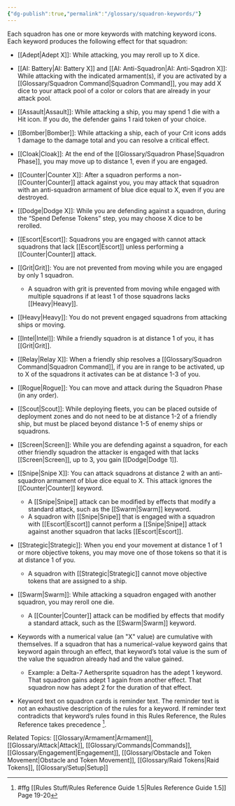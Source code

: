 ```yaml
---
{"dg-publish":true,"permalink":"/glossary/squadron-keywords/"}
---
```


Each squadron has one or more keywords with matching keyword icons. Each keyword produces the following effect for that squadron:

- [[Adept\|Adept X]]: While attacking, you may reroll up to X dice.
- [[AI: Battery\|AI: Battery X]] and [[AI: Anti-Squadron\|AI: Anti-Sqadron X]]: While attacking with the indicated armament(s), if you are activated by a [[Glossary/Squadron Command\|Squadron Command]], you may add X dice to your attack pool of a color or colors that are already in your attack pool.
- [[Assault\|Assault]]: While attacking a ship, you may spend 1 die with a Hit icon. If you do, the defender gains 1 raid token of your choice.
- [[Bomber\|Bomber]]: While attacking a ship, each of your Crit icons adds 1 damage to the damage total and you can resolve a critical effect.
- [[Cloak\|Cloak]]: At the end of the [[Glossary/Squadron Phase\|Squadron Phase]], you may move up to distance 1, even if you are engaged.
- [[Counter\|Counter X]]: After a squadron performs a non-[[Counter\|Counter]] attack against you, you may attack that squadron with an anti-squadron armament of blue dice equal to X, even if you are destroyed. 
- [[Dodge\|Dodge X]]: While you are defending against a squadron, during the “Spend Defense Tokens” step, you may choose X dice to be rerolled. 
- [[Escort\|Escort]]: Squadrons you are engaged with cannot attack squadrons that lack [[Escort\|Escort]] unless performing a [[Counter\|Counter]] attack.
- [[Grit\|Grit]]: You are not prevented from moving while you are engaged by only 1 squadron.
	- A squadron with grit is prevented from moving while engaged with multiple squadrons if at least 1 of those squadrons lacks [[Heavy\|Heavy]].
- [[Heavy\|Heavy]]: You do not prevent engaged squadrons from attacking ships or moving. 
- [[Intel\|Intel]]: While a friendly squadron is at distance 1 of you, it has [[Grit\|Grit]].
- [[Relay\|Relay X]]: When a friendly ship resolves a [[Glossary/Squadron Command\|Squadron Command]], if you are in range to be activated, up to X of the squadrons it activates can be at distance 1-3 of you.
- [[Rogue\|Rogue]]: You can move and attack during the Squadron Phase (in any order).
- [[Scout\|Scout]]: While deploying fleets, you can be placed outside of deployment zones and do not need to be at distance 1-2 of a friendly ship, but must be placed beyond distance 1-5 of enemy ships or squadrons.
- [[Screen\|Screen]]: While you are defending against a squadron, for each other friendly squadron the attacker is engaged with that lacks [[Screen\|Screen]], up to 3, you gain [[Dodge\|Dodge 1]].
- [[Snipe\|Snipe X]]: You can attack squadrons at distance 2 with an anti-squadron armament of blue dice equal to X. This attack ignores the [[Counter\|Counter]] keyword.
	- A [[Snipe\|Snipe]] attack can be modified by effects that modify a standard attack, such as the [[Swarm\|Swarm]] keyword.
	- A squadron with [[Snipe\|Snipe]] that is engaged with a squadron with [[Escort\|Escort]] cannot perform a [[Snipe\|Snipe]] attack against another squadron that lacks [[Escort\|Escort]].
- [[Strategic\|Strategic]]: When you end your movement at distance 1 of 1 or more objective tokens, you may move one of those tokens so that it is at distance 1 of you.
	- A squadron with [[Strategic\|Strategic]] cannot move objective tokens that are assigned to a ship.
- [[Swarm\|Swarm]]: While attacking a squadron engaged with another squadron, you may reroll one die.
	- A [[Counter\|Counter]] attack can be modified by effects that modify a standard attack, such as the [[Swarm\|Swarm]] keyword.

- Keywords with a numerical value (an "X" value) are cumulative with themselves. If a squadron that has a numerical-value keyword gains that keyword again through an effect, that keyword’s total value is the sum of the value the squadron already had and the value gained.
	- Example: a Delta-7 Aethersprite squadron has the adept 1 keyword. That squadron gains adept 1 again from another effect. That squadron now has adept 2 for the duration of that effect.
- Keyword text on squadron cards is reminder text. The reminder text is not an exhaustive description of the rules for a keyword. If reminder text contradicts that keyword’s rules found in this Rules Reference, the Rules Reference takes precedence [^1].

Related Topics: [[Glossary/Armament\|Armament]], [[Glossary/Attack\|Attack]], [[Glossary/Commands\|Commands]], [[Glossary/Engagement\|Engagement]], [[Glossary/Obstacle and Token Movement\|Obstacle and Token Movement]], [[Glossary/Raid Tokens\|Raid Tokens]], [[Glossary/Setup\|Setup]]

[^1]: #ffg [[Rules Stuff/Rules Reference Guide 1.5\|Rules Reference Guide 1.5]] Page 19-20